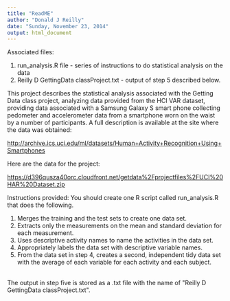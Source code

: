 ```yaml
---
title: "ReadME"
author: "Donald J Reilly"
date: "Sunday, November 23, 2014"
output: html_document
---
```


Associated files:<br>
1. run_analysis.R file - series of instructions to do statistical analysis on the data <br>
2. Reilly D GettingData classProject.txt - output of step 5 described below.

This project describes the statistical analysis associated with the Getting Data class project, analyzing data provided from the HCI VAR dataset, providing data associated with a Samsung Galaxy S smart phone collecting pedometer and accelerometer data from a smartphone worn on the waist by a number of participants. A full description is available at the site where the data was obtained: 

http://archive.ics.uci.edu/ml/datasets/Human+Activity+Recognition+Using+Smartphones 

Here are the data for the project: 

https://d396qusza40orc.cloudfront.net/getdata%2Fprojectfiles%2FUCI%20HAR%20Dataset.zip

Instructions provided:  You should create one R script called run_analysis.R that does the following. <br>
1. Merges the training and the test sets to create one data set.<br>
2. Extracts only the measurements on the mean and standard deviation for each measurement. <br>
3. Uses descriptive activity names to name the activities in the data set. <br>
4. Appropriately labels the data set with descriptive variable names. <br>
5. From the data set in step 4, creates a second, independent tidy data set with the average of each variable for each activity and each subject.<br><br>

The output in step five is stored as a .txt file with the name of "Reilly D GettingData classProject.txt".
